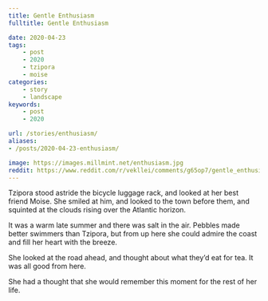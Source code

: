 ```yaml
---
title: Gentle Enthusiasm
fulltitle: Gentle Enthusiasm

date: 2020-04-23
tags:
    - post
    - 2020
    - tzipora
    - moise
categories:
    - story
    - landscape
keywords:
    - post
    - 2020

url: /stories/enthusiasm/
aliases:
- /posts/2020-04-23-enthusiasm/

image: https://images.millmint.net/enthusiasm.jpg
reddit: https://www.reddit.com/r/vekllei/comments/g65op7/gentle_enthusiasm/
---
```


Tzipora stood astride the bicycle luggage rack, and looked at her best friend Moise. She smiled at him, and looked to the town before them, and squinted at the clouds rising over the Atlantic horizon.

It was a warm late summer and there was salt in the air. Pebbles made better swimmers than Tzipora, but from up here she could admire the coast and fill her heart with the breeze.

She looked at the road ahead, and thought about what they’d eat for tea. It was all good from here.

She had a thought that she would remember this moment for the rest of her life.
